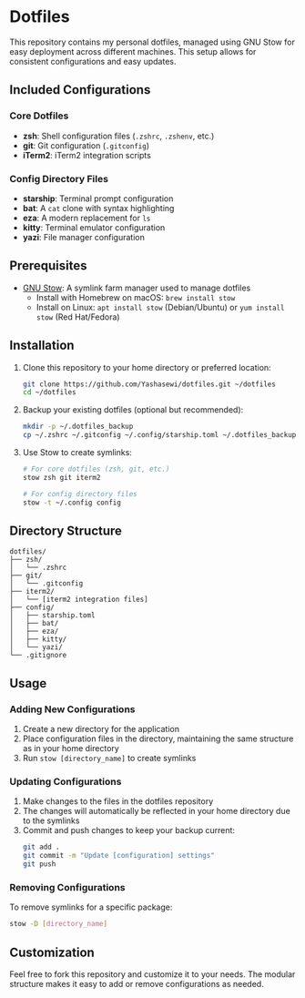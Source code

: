 # Dotfiles

This repository contains my personal dotfiles, managed using GNU Stow for easy deployment across different machines. This setup allows for consistent configurations and easy updates.

## Included Configurations

### Core Dotfiles
- **zsh**: Shell configuration files (`.zshrc`, `.zshenv`, etc.)
- **git**: Git configuration (`.gitconfig`)
- **iTerm2**: iTerm2 integration scripts

### Config Directory Files
- **starship**: Terminal prompt configuration
- **bat**: A `cat` clone with syntax highlighting
- **eza**: A modern replacement for `ls`
- **kitty**: Terminal emulator configuration
- **yazi**: File manager configuration

## Prerequisites

- [GNU Stow](https://www.gnu.org/software/stow/): A symlink farm manager used to manage dotfiles
  - Install with Homebrew on macOS: `brew install stow`
  - Install on Linux: `apt install stow` (Debian/Ubuntu) or `yum install stow` (Red Hat/Fedora)

## Installation

1. Clone this repository to your home directory or preferred location:
   ```bash
   git clone https://github.com/Yashasewi/dotfiles.git ~/dotfiles
   cd ~/dotfiles
   ```

2. Backup your existing dotfiles (optional but recommended):
   ```bash
   mkdir -p ~/.dotfiles_backup
   cp ~/.zshrc ~/.gitconfig ~/.config/starship.toml ~/.dotfiles_backup/ 2>/dev/null
   ```

3. Use Stow to create symlinks:
   ```bash
   # For core dotfiles (zsh, git, etc.)
   stow zsh git iterm2

   # For config directory files
   stow -t ~/.config config
   ```

## Directory Structure

```
dotfiles/
├── zsh/
│   └── .zshrc
├── git/
│   └── .gitconfig
├── iterm2/
│   └── [iterm2 integration files]
├── config/
│   ├── starship.toml
│   ├── bat/
│   ├── eza/
│   ├── kitty/
│   └── yazi/
└── .gitignore
```

## Usage

### Adding New Configurations

1. Create a new directory for the application
2. Place configuration files in the directory, maintaining the same structure as in your home directory
3. Run `stow [directory_name]` to create symlinks

### Updating Configurations

1. Make changes to the files in the dotfiles repository
2. The changes will automatically be reflected in your home directory due to the symlinks
3. Commit and push changes to keep your backup current:
   ```bash
   git add .
   git commit -m "Update [configuration] settings"
   git push
   ```

### Removing Configurations

To remove symlinks for a specific package:
```bash
stow -D [directory_name]
```

## Customization

Feel free to fork this repository and customize it to your needs. The modular structure makes it easy to add or remove configurations as needed.
